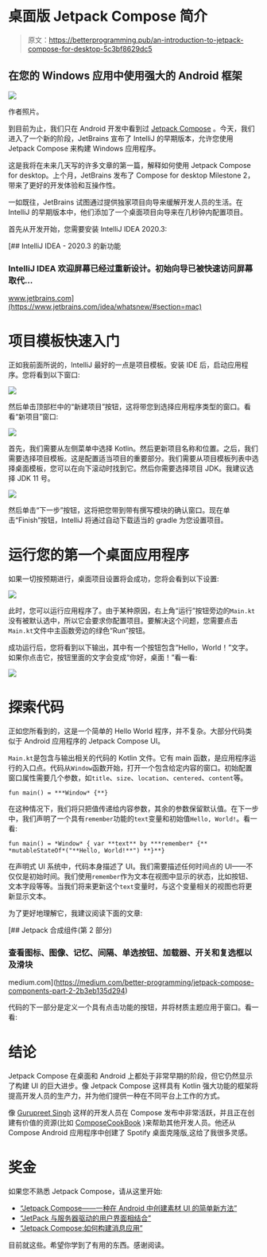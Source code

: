 # 桌面版 Jetpack Compose 简介

> 原文：<https://betterprogramming.pub/an-introduction-to-jetpack-compose-for-desktop-5c3bf8629dc5>

## 在您的 Windows 应用中使用强大的 Android 框架

![](img/5f02c12455730873df9f4abf45cb2d37.png)

作者照片。

到目前为止，我们只在 Android 开发中看到过 [Jetpack Compose](https://developer.android.com/jetpack/compose) 。今天，我们进入了一个新的阶段，JetBrains 宣布了 IntelliJ 的早期版本，允许您使用 Jetpack Compose 来构建 Windows 应用程序。

这是我将在未来几天写的许多文章的第一篇，解释如何使用 Jetpack Compose for desktop。上个月，JetBrains 发布了 Compose for desktop Milestone 2，带来了更好的开发体验和互操作性。

一如既往，JetBrains 试图通过提供独家项目向导来缓解开发人员的生活。在 IntelliJ 的早期版本中，他们添加了一个桌面项目向导来在几秒钟内配置项目。

首先从开发开始，您需要安装 IntelliJ IDEA 2020.3:

[](https://www.jetbrains.com/idea/whatsnew/#section=mac) [## IntelliJ IDEA - 2020.3 的新功能

### IntelliJ IDEA 欢迎屏幕已经过重新设计。初始向导已被快速访问屏幕取代…

www.jetbrains.com](https://www.jetbrains.com/idea/whatsnew/#section=mac) 

# 项目模板快速入门

正如我前面所说的，IntelliJ 最好的一点是项目模板。安装 IDE 后，启动应用程序。您将看到以下窗口:

![](img/2a3572c1400c5563b783ad97935f71ef.png)

然后单击顶部栏中的“新建项目”按钮，这将带您到选择应用程序类型的窗口。看看“新项目”窗口:

![](img/eb44796b362de86f73aed2a83d284583.png)

首先，我们需要从左侧菜单中选择 Kotlin。然后更新项目名称和位置。之后，我们需要选择项目模板。这是配置适当项目的重要部分。我们需要从项目模板列表中选择桌面模板，您可以在向下滚动时找到它。然后你需要选择项目 JDK。我建议选择 JDK 11 号。

![](img/b1b49e8072e58d5961f770ed3debef8c.png)

然后单击“下一步”按钮，这将把您带到带有撰写模块的确认窗口。现在单击“Finish”按钮，IntelliJ 将通过自动下载适当的 gradle 为您设置项目。

# 运行您的第一个桌面应用程序

如果一切按预期进行，桌面项目设置将会成功，您将会看到以下设置:

![](img/7b5cb56aff6b06053c42d6ded5b7c19f.png)

此时，您可以运行应用程序了。由于某种原因，右上角“运行”按钮旁边的`Main.kt`没有被默认选中，所以它会要求你配置项目。要解决这个问题，您需要点击`Main.kt`文件中主函数旁边的绿色“Run”按钮。

成功运行后，您将看到以下输出，其中有一个按钮包含“Hello，World！”文字。如果你点击它，按钮里面的文字会变成“你好，桌面！”看一看:

![](img/3ab0fcf71a31ff8c36568612970f6b0d.png)

# 探索代码

正如您所看到的，这是一个简单的 Hello World 程序，并不复杂。大部分代码类似于 Android 应用程序的 Jetpack Compose UI。

`Main.kt`是包含与输出相关的代码的 Kotlin 文件。它有 main 函数，是应用程序运行的入口点。代码从`Window`函数开始，打开一个包含给定内容的窗口。初始配置窗口属性需要几个参数，如`title`、`size`、`location`、`centered`、`content`等。

```
fun main() = ***Window* {**}
```

在这种情况下，我们将只把值传递给内容参数，其余的参数保留默认值。在下一步中，我们声明了一个具有`remember`功能的`text`变量和初始值`Hello, World!`。看一看:

```
fun main() = *Window* { var **text** by ***remember* {** *mutableStateOf*("**Hello, World!**") **}**}
```

在声明式 UI 系统中，代码本身描述了 UI。我们需要描述任何时间点的 UI——不仅仅是初始时间。我们使用`remember`作为文本在视图中显示的状态，比如按钮、文本字段等等。当我们将来更新这个`text`变量时，与这个变量相关的视图也将更新显示文本。

为了更好地理解它，我建议阅读下面的文章:

[](https://medium.com/better-programming/jetpack-compose-components-part-2-2b3eb135d294) [## Jetpack 合成组件(第 2 部分)

### 查看图标、图像、记忆、间隔、单选按钮、加载器、开关和复选框以及滑块

medium.com](https://medium.com/better-programming/jetpack-compose-components-part-2-2b3eb135d294) 

代码的下一部分是定义一个具有点击功能的按钮，并将材质主题应用于窗口。看一看:

# 结论

Jetpack Compose 在桌面和 Android 上都处于非常早期的阶段，但它仍然显示了构建 UI 的巨大进步。像 Jetpack Compose 这样具有 Kotlin 强大功能的框架将提高开发人员的生产力，并为他们提供一种在不同平台上工作的方式。

像 [Gurupreet Singh](https://twitter.com/_gurupreet) 这样的开发人员在 Compose 发布中非常活跃，并且正在创建有价值的资源(比如 [ComposeCookBook](https://github.com/Gurupreet/ComposeCookBook) )来帮助其他开发人员。他还从 Compose Android 应用程序中创建了 Spotify 桌面克隆版,这给了我很多灵感。

# 奖金

如果您不熟悉 Jetpack Compose，请从这里开始:

*   [“Jetpack Compose——一种在 Android 中创建素材 UI 的简单新方法”](https://medium.com/better-programming/jetpack-compose-a-new-and-simple-way-to-create-material-ui-in-android-f49c6fcb448b)
*   [“JetPack 与服务器驱动的用户界面相结合”](https://medium.com/android-dev-hacks/jetpack-compose-with-server-driven-ui-396a19f0a661)
*   [“Jetpack Compose:如何构建消息应用”](https://medium.com/better-programming/jetpack-compose-how-to-build-a-messaging-app-e2cdc828c00f)

目前就这些。希望你学到了有用的东西。感谢阅读。